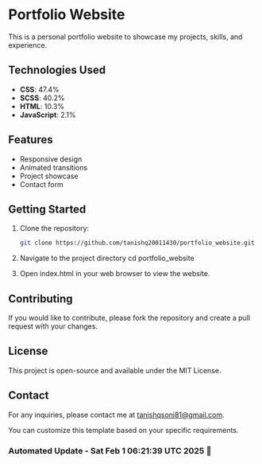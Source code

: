 # Portfolio Website

This is a personal portfolio website to showcase my projects, skills, and experience.

## Technologies Used

- **CSS**: 47.4%
- **SCSS**: 40.2%
- **HTML**: 10.3%
- **JavaScript**: 2.1%

## Features

- Responsive design
- Animated transitions
- Project showcase
- Contact form

## Getting Started

1. Clone the repository:
   ```bash
   git clone https://github.com/tanishq20011430/portfolio_website.git
2. Navigate to the project directory
   cd portfolio_website

3. Open index.html in your web browser to view the website.

## Contributing
If you would like to contribute, please fork the repository and create a pull request with your changes.

## License
This project is open-source and available under the MIT License.

## Contact
For any inquiries, please contact me at tanishqsoni81@gmail.com.

You can customize this template based on your specific requirements.


### Automated Update - Sat Feb  1 06:21:39 UTC 2025 🚀
